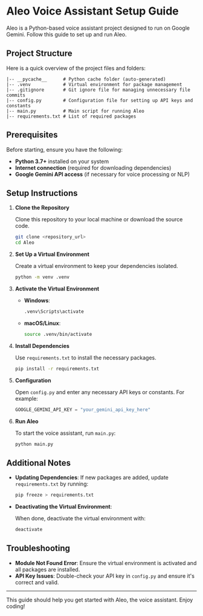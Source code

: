 # Aleo Voice Assistant Setup Guide

Aleo is a Python-based voice assistant project designed to run on Google Gemini. Follow this guide to set up and run Aleo.

## Project Structure
Here is a quick overview of the project files and folders:

```
|-- __pycache__      # Python cache folder (auto-generated)
|-- .venv            # Virtual environment for package management
|-- .gitignore       # Git ignore file for managing unnecessary file commits
|-- config.py        # Configuration file for setting up API keys and constants
|-- main.py          # Main script for running Aleo
|-- requirements.txt # List of required packages
```

## Prerequisites

Before starting, ensure you have the following:
- **Python 3.7+** installed on your system
- **Internet connection** (required for downloading dependencies)
- **Google Gemini API access** (if necessary for voice processing or NLP)

## Setup Instructions

1. **Clone the Repository**

   Clone this repository to your local machine or download the source code.

   ```bash
   git clone <repository_url>
   cd Aleo
   ```

2. **Set Up a Virtual Environment**

   Create a virtual environment to keep your dependencies isolated.

   ```bash
   python -m venv .venv
   ```

3. **Activate the Virtual Environment**

   - **Windows**:
     ```bash
     .venv\Scripts\activate
     ```
   - **macOS/Linux**:
     ```bash
     source .venv/bin/activate
     ```

4. **Install Dependencies**

   Use `requirements.txt` to install the necessary packages.

   ```bash
   pip install -r requirements.txt
   ```

5. **Configuration**

   Open `config.py` and enter any necessary API keys or constants. For example:

   ```python
   GOOGLE_GEMINI_API_KEY = "your_gemini_api_key_here"
   ```

6. **Run Aleo**

   To start the voice assistant, run `main.py`:

   ```bash
   python main.py
   ```

## Additional Notes

- **Updating Dependencies**: If new packages are added, update `requirements.txt` by running:
  
  ```bash
  pip freeze > requirements.txt
  ```

- **Deactivating the Virtual Environment**:
  
  When done, deactivate the virtual environment with:
  
  ```bash
  deactivate
  ```

## Troubleshooting

- **Module Not Found Error**: Ensure the virtual environment is activated and all packages are installed.
- **API Key Issues**: Double-check your API key in `config.py` and ensure it's correct and valid.

---

This guide should help you get started with Aleo, the voice assistant. Enjoy coding!
```
